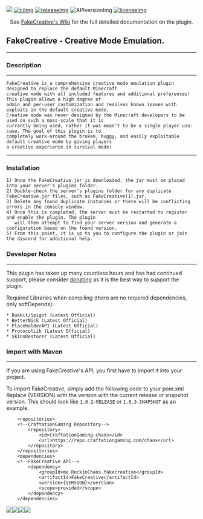 [ci]: http://ci.craftationgaming.com/job/FakeCreative/
[ciImg]: http://ci.craftationgaming.com/buildStatus/icon?job=FakeCreative

[releaseImg]: https://img.shields.io/github/release/RockinChaos/FakeCreative.svg?label=spigot%20release
[release]: https://github.com/RockinChaos/FakeCreative/releases/latest

[APIversionImg]: https://img.shields.io/nexus/craftationgaming/me.RockinChaos/fakecreative?server=https%3A%2F%2Frepo.craftationgaming.com&label=API%20Version

[issues]: https://github.com/RockinChaos/FakeCreative/issues
[licenseImg]: https://img.shields.io/github/license/RockinChaos/FakeCreative.svg
[license]: https://github.com/RockinChaos/FakeCreative/blob/master/LICENSE

![](https://i.imgur.com/u52QqZj.png)
[![ciImg]][ci] [![releaseImg]][release] ![APIversionImg] [![licenseImg]][license]

<p align="center">
 See <a href="https://github.com/RockinChaos/FakeCreative/wiki">FakeCreative's Wiki</a> for the full detailed documentation on the plugin.<br>
</p>

## FakeCreative - Creative Mode Emulation.
-----

### Description
-----
```
FakeCreative is a comprehensive creative mode emulation plugin designed to replace the default Minecraft 
creative mode with all included features and additional preferences! This plugin allows a high degree of 
admin and per-user customization and resolves known issues with exploits in the default creative mode. 
Creative mode was never designed by the Minecraft developers to be used on such a mass-scale that it is 
currently being used, rather it was mean't to be a single player use-case. The goal of this plugin is to 
completely work-around the broken, buggy, and easily exploitable default creative mode by giving players 
a creative experience in survival mode!
```
-----
### Installation
```
1) Once the FakeCreative.jar is downloaded, the jar must be placed into your server's plugins folder.
2) Double-check the server's plugins folder for any duplicate FakeCreative.jar files, such as FakeCreative(1).jar.
3) Delete any found duplicate instances or there will be conflicting errors in the console window.
4) Once this is completed, the server must be restarted to register and enable the plugin. The plugin
   will then attempt to find your server version and generate a configuration based on the found version.
5) From this point, it is up to you to configure the plugin or join the discord for additional help.
```

### Developer Notes
-----
This plugin has taken up many countless hours and has had continued support, please consider [donating](https://www.paypal.me/RockinChaos) as it is the best way to support the plugin.

Required Libraries when compiling (there are no required dependencies, only softDepends):
```
* Bukkit/Spigot (Latest Official)
* BetterNick (Latest Official)
* PlaceholderAPI (Latest Official)
* ProtocolLib (Latest Official)
* SkinsRestorer (Latest Official)
```

### Import with Maven
-----
If you are using FakeCreative's API, you first have to import it into your project.

To import FakeCreative, simply add the following code to your pom.xml
Replace {VERSION} with the version with the current release or snapshot version.
This should look like `1.0.2-RELEASE` or `1.0.3-SNAPSHOT` as an example.
```
    <repositories>
    <!--CraftationGaming Repository-->
        <repository>
            <id>CraftationGaming-chaos</id>
            <url>https://repo.craftationgaming.com/chaos</url>
        </repository>
    </repositories>
    <dependencies>
    <!--FakeCreative API-->
        <dependency>
            <groupId>me.RockinChaos.fakecreative</groupId>
            <artifactId>FakeCreative</artifactId>
            <version>{VERSION}</version>
            <scope>provided</scope>
        </dependency>
    </dependencies>
```

![](https://i.imgur.com/vFllc29.png)![](https://i.imgur.com/vFllc29.png)[<img src="https://i.imgur.com/WR5dVKN.png">](https://discord.gg/D5FnJ7C)[<img src="https://i.imgur.com/LJsmwSd.png">](http://ci.craftationgaming.com/)

